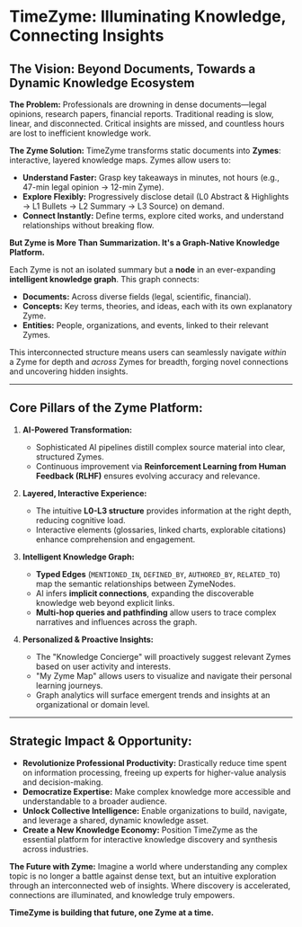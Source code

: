 # **TimeZyme: Illuminating Knowledge, Connecting Insights**

## The Vision: Beyond Documents, Towards a Dynamic Knowledge Ecosystem

**The Problem:** Professionals are drowning in dense documents—legal opinions, research papers, financial reports. Traditional reading is slow, linear, and disconnected. Critical insights are missed, and countless hours are lost to inefficient knowledge work.

**The Zyme Solution:** TimeZyme transforms static documents into **Zymes**: interactive, layered knowledge maps. Zymes allow users to:

*   **Understand Faster:** Grasp key takeaways in minutes, not hours (e.g., 47-min legal opinion → 12-min Zyme).
*   **Explore Flexibly:** Progressively disclose detail (L0 Abstract & Highlights → L1 Bullets → L2 Summary → L3 Source) on demand.
*   **Connect Instantly:** Define terms, explore cited works, and understand relationships without breaking flow.

**But Zyme is More Than Summarization. It's a Graph-Native Knowledge Platform.**

Each Zyme is not an isolated summary but a **node** in an ever-expanding **intelligent knowledge graph**. This graph connects:

*   **Documents:** Across diverse fields (legal, scientific, financial).
*   **Concepts:** Key terms, theories, and ideas, each with its own explanatory Zyme.
*   **Entities:** People, organizations, and events, linked to their relevant Zymes.

This interconnected structure means users can seamlessly navigate *within* a Zyme for depth and *across* Zymes for breadth, forging novel connections and uncovering hidden insights.

---

## **Core Pillars of the Zyme Platform:**

1.  **AI-Powered Transformation:**
    *   Sophisticated AI pipelines distill complex source material into clear, structured Zymes.
    *   Continuous improvement via **Reinforcement Learning from Human Feedback (RLHF)** ensures evolving accuracy and relevance.

2.  **Layered, Interactive Experience:**
    *   The intuitive **L0-L3 structure** provides information at the right depth, reducing cognitive load.
    *   Interactive elements (glossaries, linked charts, explorable citations) enhance comprehension and engagement.

3.  **Intelligent Knowledge Graph:**
    *   **Typed Edges** (`MENTIONED_IN`, `DEFINED_BY`, `AUTHORED_BY`, `RELATED_TO`) map the semantic relationships between ZymeNodes.
    *   AI infers **implicit connections**, expanding the discoverable knowledge web beyond explicit links.
    *   **Multi-hop queries and pathfinding** allow users to trace complex narratives and influences across the graph.

4.  **Personalized & Proactive Insights:**
    *   The "Knowledge Concierge" will proactively suggest relevant Zymes based on user activity and interests.
    *   "My Zyme Map" allows users to visualize and navigate their personal learning journeys.
    *   Graph analytics will surface emergent trends and insights at an organizational or domain level.

---

## **Strategic Impact & Opportunity:**

*   **Revolutionize Professional Productivity:** Drastically reduce time spent on information processing, freeing up experts for higher-value analysis and decision-making.
*   **Democratize Expertise:** Make complex knowledge more accessible and understandable to a broader audience.
*   **Unlock Collective Intelligence:** Enable organizations to build, navigate, and leverage a shared, dynamic knowledge asset.
*   **Create a New Knowledge Economy:** Position TimeZyme as the essential platform for interactive knowledge discovery and synthesis across industries.

**The Future with Zyme:** Imagine a world where understanding any complex topic is no longer a battle against dense text, but an intuitive exploration through an interconnected web of insights. Where discovery is accelerated, connections are illuminated, and knowledge truly empowers.

**TimeZyme is building that future, one Zyme at a time.**